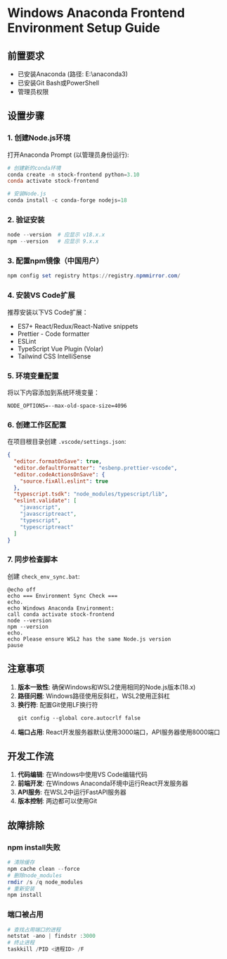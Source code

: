 # Windows Anaconda Frontend Environment Setup Guide

## 前置要求
- 已安装Anaconda (路径: E:\anaconda3\)
- 已安装Git Bash或PowerShell
- 管理员权限

## 设置步骤

### 1. 创建Node.js环境

打开Anaconda Prompt (以管理员身份运行):

```powershell
# 创建新的conda环境
conda create -n stock-frontend python=3.10
conda activate stock-frontend

# 安装Node.js
conda install -c conda-forge nodejs=18
```

### 2. 验证安装

```powershell
node --version  # 应显示 v18.x.x
npm --version   # 应显示 9.x.x
```

### 3. 配置npm镜像（中国用户）

```powershell
npm config set registry https://registry.npmmirror.com/
```

### 4. 安装VS Code扩展

推荐安装以下VS Code扩展：
- ES7+ React/Redux/React-Native snippets
- Prettier - Code formatter
- ESLint
- TypeScript Vue Plugin (Volar)
- Tailwind CSS IntelliSense

### 5. 环境变量配置

将以下内容添加到系统环境变量：

```
NODE_OPTIONS=--max-old-space-size=4096
```

### 6. 创建工作区配置

在项目根目录创建 `.vscode/settings.json`:

```json
{
  "editor.formatOnSave": true,
  "editor.defaultFormatter": "esbenp.prettier-vscode",
  "editor.codeActionsOnSave": {
    "source.fixAll.eslint": true
  },
  "typescript.tsdk": "node_modules/typescript/lib",
  "eslint.validate": [
    "javascript",
    "javascriptreact",
    "typescript",
    "typescriptreact"
  ]
}
```

### 7. 同步检查脚本

创建 `check_env_sync.bat`:

```batch
@echo off
echo === Environment Sync Check ===
echo.
echo Windows Anaconda Environment:
call conda activate stock-frontend
node --version
npm --version
echo.
echo Please ensure WSL2 has the same Node.js version
pause
```

## 注意事项

1. **版本一致性**: 确保Windows和WSL2使用相同的Node.js版本(18.x)
2. **路径问题**: Windows路径使用反斜杠，WSL2使用正斜杠
3. **换行符**: 配置Git使用LF换行符
   ```
   git config --global core.autocrlf false
   ```
4. **端口占用**: React开发服务器默认使用3000端口，API服务器使用8000端口

## 开发工作流

1. **代码编辑**: 在Windows中使用VS Code编辑代码
2. **前端开发**: 在Windows Anaconda环境中运行React开发服务器
3. **API服务**: 在WSL2中运行FastAPI服务器
4. **版本控制**: 两边都可以使用Git

## 故障排除

### npm install失败
```powershell
# 清除缓存
npm cache clean --force
# 删除node_modules
rmdir /s /q node_modules
# 重新安装
npm install
```

### 端口被占用
```powershell
# 查找占用端口的进程
netstat -ano | findstr :3000
# 终止进程
taskkill /PID <进程ID> /F
```